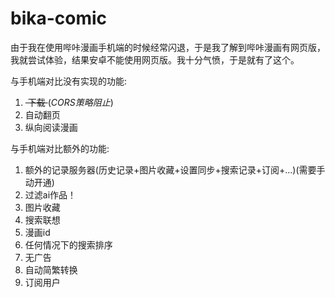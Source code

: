 # bika-comic

由于我在使用哔咔漫画手机端的时候经常闪退，于是我了解到哔咔漫画有网页版，我就尝试体验，结果安卓不能使用网页版。我十分气愤，于是就有了这个。

与手机端对比没有实现的功能:
1. <del>&nbsp;下载&nbsp;</del>(_CORS策略阻止_)
2. 自动翻页
3. 纵向阅读漫画

与手机端对比额外的功能:
1. 额外的记录服务器(历史记录+图片收藏+设置同步+搜索记录+订阅+...)(需要手动开通)
2. 过滤ai作品！
3. 图片收藏
4. 搜索联想
5. 漫画id
6. 任何情况下的搜索排序
7. 无广告
8. 自动简繁转换
9. 订阅用户
